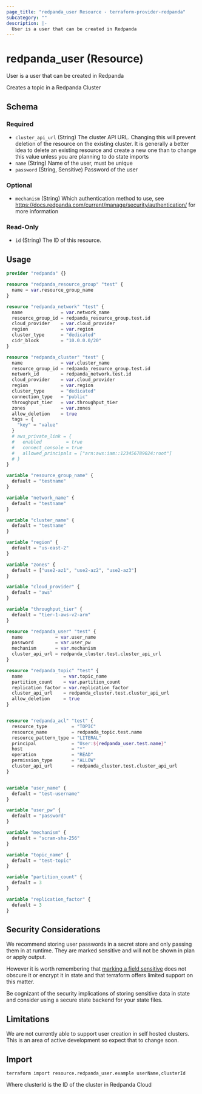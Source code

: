 ```yaml
---
page_title: "redpanda_user Resource - terraform-provider-redpanda"
subcategory: ""
description: |-
  User is a user that can be created in Redpanda
---
```


# redpanda_user (Resource)

User is a user that can be created in Redpanda

Creates a topic in a Redpanda Cluster

<!-- schema generated by tfplugindocs -->
## Schema

### Required

- `cluster_api_url` (String) The cluster API URL. Changing this will prevent deletion of the resource on the existing cluster. It is generally a better idea to delete an existing resource and create a new one than to change this value unless you are planning to do state imports
- `name` (String) Name of the user, must be unique
- `password` (String, Sensitive) Password of the user

### Optional

- `mechanism` (String) Which authentication method to use, see https://docs.redpanda.com/current/manage/security/authentication/ for more information

### Read-Only

- `id` (String) The ID of this resource.

## Usage

```terraform
provider "redpanda" {}

resource "redpanda_resource_group" "test" {
  name = var.resource_group_name
}

resource "redpanda_network" "test" {
  name              = var.network_name
  resource_group_id = redpanda_resource_group.test.id
  cloud_provider    = var.cloud_provider
  region            = var.region
  cluster_type      = "dedicated"
  cidr_block        = "10.0.0.0/20"
}

resource "redpanda_cluster" "test" {
  name              = var.cluster_name
  resource_group_id = redpanda_resource_group.test.id
  network_id        = redpanda_network.test.id
  cloud_provider    = var.cloud_provider
  region            = var.region
  cluster_type      = "dedicated"
  connection_type   = "public"
  throughput_tier   = var.throughput_tier
  zones             = var.zones
  allow_deletion    = true
  tags = {
    "key" = "value"
  }
  # aws_private_link = {
  #   enabled         = true
  #   connect_console = true
  #   allowed_principals = ["arn:aws:iam::123456789024:root"]
  # }
}

variable "resource_group_name" {
  default = "testname"
}

variable "network_name" {
  default = "testname"
}

variable "cluster_name" {
  default = "testname"
}

variable "region" {
  default = "us-east-2"
}

variable "zones" {
  default = ["use2-az1", "use2-az2", "use2-az3"]
}

variable "cloud_provider" {
  default = "aws"
}

variable "throughput_tier" {
  default = "tier-1-aws-v2-arm"
}

resource "redpanda_user" "test" {
  name            = var.user_name
  password        = var.user_pw
  mechanism       = var.mechanism
  cluster_api_url = redpanda_cluster.test.cluster_api_url
}

resource "redpanda_topic" "test" {
  name               = var.topic_name
  partition_count    = var.partition_count
  replication_factor = var.replication_factor
  cluster_api_url    = redpanda_cluster.test.cluster_api_url
  allow_deletion     = true
}


resource "redpanda_acl" "test" {
  resource_type         = "TOPIC"
  resource_name         = redpanda_topic.test.name
  resource_pattern_type = "LITERAL"
  principal             = "User:${redpanda_user.test.name}"
  host                  = "*"
  operation             = "READ"
  permission_type       = "ALLOW"
  cluster_api_url       = redpanda_cluster.test.cluster_api_url
}


variable "user_name" {
  default = "test-username"
}

variable "user_pw" {
  default = "password"
}

variable "mechanism" {
  default = "scram-sha-256"
}

variable "topic_name" {
  default = "test-topic"
}

variable "partition_count" {
  default = 3
}

variable "replication_factor" {
  default = 3
}
```

## Security Considerations

We recommend storing user passwords in a secret store and only passing them in at runtime. They are marked sensitive and will not be shown in plan or apply output.

However it is worth remembering that [marking a field sensitive](https://developer.hashicorp.com/terraform/plugin/best-practices/sensitive-state) does not obscure it or encrypt it in state and that terraform offers limited support on this matter.

Be cognizant of the security implications of storing sensitive data in state and consider using a secure state backend for your state files.

## Limitations

We are not currently able to support user creation in self hosted clusters. This is an area of active development so expect that to change soon.

## Import

```shell
terraform import resource.redpanda_user.example userName,clusterId
```

Where clusterId is the ID of the cluster in Redpanda Cloud